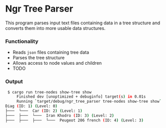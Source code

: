 # Ngr Tree Parser

This program parses input text files containing data in a tree structure and converts them into more usable data structures.

### Functionality
* Reads `json` files containing tree data
* Parses the tree structure
* Allows access to node values and children
* TODO

### Output 
```bash
 $ cargo run tree-nodes show-tree show
     Finished dev [unoptimized + debuginfo] target(s) in 0.01s
     Running `target/debug/ngr_tree_parser tree-nodes show-tree show`
Diag (ID: 1) (Level: 0)
├───  └───  Car (ID: 2) (Level: 1)
├───  ├───  └───  Iran Khodro (ID: 3) (Level: 2)
├───  ├───  ├───  └───  Peugeot 206 french (ID: 4) (Level: 3)
```